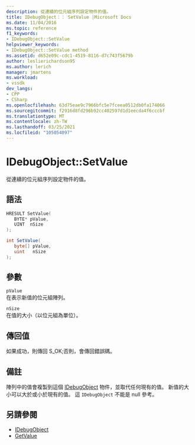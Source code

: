 ```yaml
---
description: 從連續的位元組序列設定物件的值。
title: IDebugObject：： SetValue |Microsoft Docs
ms.date: 11/04/2016
ms.topic: reference
f1_keywords:
- IDebugObject::SetValue
helpviewer_keywords:
- IDebugObject::SetValue method
ms.assetid: d652e09c-cdc1-4519-8116-d7c743f5679b
author: leslierichardson95
ms.author: lerich
manager: jmartens
ms.workload:
- vssdk
dev_langs:
- CPP
- CSharp
ms.openlocfilehash: 63d75eae9c7966bfc5e7fceea0512db0fa174066
ms.sourcegitcommit: f2916d8fd296b92cc402597d1d1eecda4f6cccbf
ms.translationtype: MT
ms.contentlocale: zh-TW
ms.lasthandoff: 03/25/2021
ms.locfileid: "105054097"
---
```

# <a name="idebugobjectsetvalue"></a>IDebugObject::SetValue
從連續的位元組序列設定物件的值。

## <a name="syntax"></a>語法

```cpp
HRESULT SetValue( 
   BYTE* pValue,
   UINT  nSize
);
```

```csharp
int SetValue(
   byte[] pValue,
   uint   nSize
);
```

## <a name="parameters"></a>參數
`pValue`\
在表示新值的位元組陣列。

`nSize`\
在值的大小（以位元組為單位）。

## <a name="return-value"></a>傳回值
 如果成功，則傳回 S_OK;否則，會傳回錯誤碼。

## <a name="remarks"></a>備註
 陣列中的值會複製到這個 [IDebugObject](../../../extensibility/debugger/reference/idebugobject.md) 物件，並取代任何現有的值。 新值的大小可以大於或小於現有的值。 這 `IDebugObject` 不能是 null 參考。

## <a name="see-also"></a>另請參閱
- [IDebugObject](../../../extensibility/debugger/reference/idebugobject.md)
- [GetValue](../../../extensibility/debugger/reference/idebugobject-getvalue.md)
